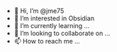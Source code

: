 - 👋 Hi, I’m @jme75
- 👀 I’m interested in Obsidian
- 🌱 I’m currently learning ...
- 💞️ I’m looking to collaborate on ...
- 📫 How to reach me ...

<!---
jme75/jme75 is a ✨ special ✨ repository because its `README.md` (this file) appears on your GitHub profile.
You can click the Preview link to take a look at your changes.
--->
